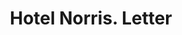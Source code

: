 ---
doi: 10.7916/D8WW8VQV
date_other: '1911'
date_other_textual: '1911'
form: correspondence
genre:
- Letters (correspondence)
name:
- Hotel Norris
object_in_context_url: https://biggert.cul.columbia.edu/items/view/ave_biggert_00479
subject_hierarchical_geographic:
- Brockton, Massachusetts, United States
subject_name:
- Hotel Norris
title: Hotel Norris. Letter
sort_title: Hotel Norris. Letter
call_number: ave_biggert_00479
coordinates:
- 42.083333333333336,-71.01888888888888
pid: ave_biggert_00479
identifiers: ave_biggert_00479
canvas_id: ldpd:395752
permalink: "/items/ave_biggert_00479/"
layout: iiif-image-page
---